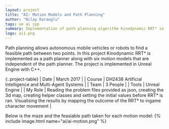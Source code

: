 ```yaml
---
layout: project
title: "AI: Motion Models and Path Planning"
author: "Nilay Karaoglu"
tags: ue ai cpp
summary: Implementation of path planning algorithm Kinodynamic RRT* in Unreal Engine using C++ with 6 motion models.
logo: ai1.png
---
```


Path planning allows autonomous mobile vehicles or robots to find a feasible path between two points. In this project Kinodynamic RRT* is implemented as a path planner along with six motion models that are independent of the path planner. The project is implemented in Unreal Engine with C++.

{:.project-table}
| Date | March 2017 |
| Course | DH2438 Artificial Intelligence and Multi-Agent Systems |
| Team | 3 People |
| Tools | Unreal Engine |
| My Role | Reading the problem files provided as json, creating the 3d map, creating helper classes and setting the initial values before RRT* is ran. Visualising the results by mapping the outcome of the RRT* to ingame character movement |

Below is the maze and the feasiable path taken for each motion model:
{% include image.html name="ai/ai-motion.png" %}
